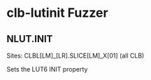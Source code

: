 # clb-lutinit Fuzzer

## NLUT.INIT

Sites: CLBL[LM]_[LR].SLICE[LM]_X[01] (all CLB)

Sets the LUT6 INIT property
